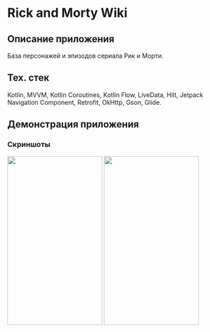 # Rick and Morty Wiki

## Описание приложения

База персонажей и эпизодов сериала Рик и Морти.

## Тех. стек
Kotlin, MVVM, Kotlin Coroutines, Kotlin Flow, LiveData, Hilt, Jetpack Navigation Component, Retrofit, OkHttp, Gson, Glide.

## Демонстрация приложения

### Скриншоты

<img src="https://github.com/IlyaVolf/RickAndMortyApp/assets/70796651/a3a42a12-8207-419d-b58e-8f02bb5ecb4b" width="216" height="384">
<img src="https://github.com/IlyaVolf/RickAndMortyApp/assets/70796651/dcf5cfb1-f304-4e84-b8d3-ec9f4b23e5c3" width="216" height="384">
